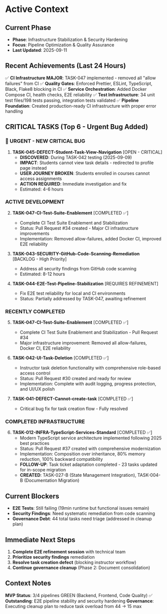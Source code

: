 # Active Context

## Current Phase

- **Phase**: Infrastructure Stabilization & Security Hardening
- **Focus**: Pipeline Optimization & Quality Assurance
- **Last Updated**: 2025-09-11

## Recent Achievements (Last 24 Hours)

✅ **CI Infrastructure MAJOR**: TASK-047 implemented - removed all "allow failures" from CI
✅ **Quality Gates**: Enforced Prettier, ESLint, TypeScript, Black, Flake8 blocking in CI
✅ **Service Orchestration**: Added Docker Compose CI, health checks, E2E reliability
✅ **Test Infrastructure**: 34 unit test files/198 tests passing, integration tests validated
✅ **Pipeline Foundation**: Created production-ready CI infrastructure with proper error handling

## CRITICAL TASKS (Top 6 - Urgent Bug Added)

### 🚨 URGENT - NEW CRITICAL BUG
1. **TASK-045-DEFECT-Student-Task-View-Navigation** [OPEN - CRITICAL]
   - **DISCOVERED**: During TASK-042 testing (2025-09-09)
   - **IMPACT**: Students cannot view task details - redirected to profile page instead
   - **USER JOURNEY BROKEN**: Students enrolled in courses cannot access assignments
   - **ACTION REQUIRED**: Immediate investigation and fix
   - Estimated: 4-6 hours

### ACTIVE DEVELOPMENT
2. **TASK-047-CI-Test-Suite-Enablement** [COMPLETED ✅]
   - Complete CI Test Suite Enablement and Stabilization
   - Status: Pull Request #34 created - Major CI infrastructure improvements
   - Implementation: Removed allow-failures, added Docker CI, improved E2E reliability

3. **TASK-043-SECURITY-GitHub-Code-Scanning-Remediation** [BACKLOG - High Priority]
   - Address all security findings from GitHub code scanning
   - Estimated: 8-12 hours
   
4. **TASK-044-E2E-Test-Pipeline-Stabilization** [REQUIRES REFINEMENT]
   - Fix E2E test reliability for local and CI environments
   - Status: Partially addressed by TASK-047, awaiting refinement

### RECENTLY COMPLETED
5. **TASK-047-CI-Test-Suite-Enablement** [COMPLETED ✅]
   - Complete CI Test Suite Enablement and Stabilization - Pull Request #34
   - Major infrastructure improvement: Removed all allow-failures, Docker CI, E2E reliability

6. **TASK-042-UI-Task-Deletion** [COMPLETED ✅]
   - Instructor task deletion functionality with comprehensive role-based access control
   - Status: Pull Request #30 created and ready for review
   - Implementation: Complete with audit logging, progress protection, and UI/UX polish
   
7. **TASK-041-DEFECT-Cannot-create-task** [COMPLETED ✅]
   - Critical bug fix for task creation flow - Fully resolved

### COMPLETED INFRASTRUCTURE
6. **TASK-012-INFRA-TypeScript-Services-Standard** [COMPLETED ✅]
   - Modern TypeScript service architecture implemented following 2025 best practices
   - Status: Pull Request #37 created with comprehensive modernization
   - Implementation: Composition over inheritance, 80% memory reduction, 100% backward compatibility
   - **FOLLOW-UP**: Task ticket adaptation completed - 23 tasks updated for in-scope migration
   - **CREATED**: TASK-027-B (State Management Integration), TASK-004-B (Documentation Migration)

## Current Blockers

- **E2E Tests**: Still failing (19min runtime but functional issues remain)
- **Security Findings**: Need systematic remediation from code scanning
- **Governance Debt**: 44 total tasks need triage (addressed in cleanup plan)

## Immediate Next Steps

1. **Complete E2E refinement session** with technical team
2. **Prioritize security findings** remediation  
3. **Resolve task creation defect** (blocking instructor workflow)
4. **Continue governance cleanup** (Phase 2: Document consolidation)

## Context Notes

**MVP Status**: 3/4 pipelines GREEN (Backend, Frontend, Code Quality) ✅
**Outstanding**: E2E pipeline stability and security hardening
**Governance**: Executing cleanup plan to reduce task overload from 44 → 15 max
